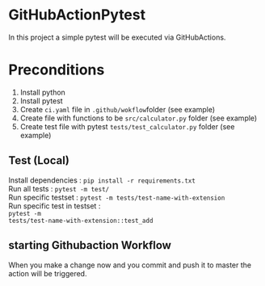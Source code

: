 # GitHubActionPytest
In this project a simple pytest will be executed via GitHubActions.


# Preconditions

1. Install python 
2. Install pytest
3. Create <code>ci.yaml</code> file in <code>.github/wokflow</code>folder (see example)
4. Create file with functions to be <code>src/calculator.py</code> folder (see example)
5. Create test file with pytest <code>tests/test_calculator.py</code> folder (see example)


## Test (Local)

Install dependencies  : <code>pip install -r requirements.txt</code> <br>
Run all tests                 : <code>pytest -m test/</code> <br>
Run specific testset          : <code>pytest -m tests/test-name-with-extension</code><br>
Run specific test in testset  : <br><code>pytest -m tests/test-name-with-extension::test_add</code>

## starting Githubaction Workflow

When you make a change now and you commit and push it to master the action 
will be triggered.


